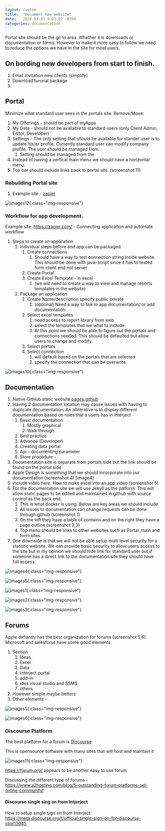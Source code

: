 ```yaml
---
layout: custom
title:  "Document new website"
date:   2018-03-03 9:03:02 -0700
categories: documentation
---
```


Portal site should be the go to area. Whether it is downloads or documentation or forms. However to make it more easy to follow we need to reduce the options we have in the site for most users.

## On bording new developers from start to finish. 
1. Email invitation new clients (simplify)
2. Download turorial package 
3. 


## Portal 
Minimize what standard user sees in the portals site. Remove/Move:
1. My Offerings - should be part of myApps
2. My Data - should not be available to standard users (only Client Admin, Editor, Developer)
3. Settings - The only setting that should be available for stander user is to update his/er profile. Currently standard user can modify company profile. The user should be managed from.
    1. Setting should be managed from the
4. Instead of having a vertical main menu we should have a horizontal menu.
5. Top bar should include links back to portal site. (screenshot 11)

### Rebuilding Portal site
1. Example site - [zapier]

![images12](/images/Image12.png){:class="img-responsive"}

### Workflow for app development.
Example site: https://zapier.com/ - Connecting application and automate workflow
1. Steps to create an application
    1. Individual steps before and app can be packaged
        1. Create connections
            1. Should have a way to test connection string inside website. This should be done with java-script since it has to tested form client end not server
        2. Create Portal
        3. Create Excel Template - in excel 
            1. (we will need to create a way to view and manage reports templates in the website)
    2. Package an application
        1. Create Name/description specify public private
            1. (optional) Need a way to link to  app documentation/ or add documentation
        2. Select excel templates
            1. need access to report library from web
            2. select the templates that we what to include.
            3. At this point we should be able to figure out the portals and connections needed. This should be defaulted but allow users to change and modify. 
        3. Select portals
        4. Select connection  
            1. will default based on the portals that are selected
            2. specify the connection that can be overwrite



![images10](/images/Image10.png){:class="img-responsive"} 

## Documentation
1. Native GitHub static website [pages.github]
2. Having 2 documentation location may cause issues with having to duplicate documentation. An alliterative is to display different documentation based on roles that a users has in Interject
    1. Basic documentation
        1. Mostly graphical
        2. Walk through
    2. Best practice
    3. Advance (Developer)
    4. Creating data portal
    5. Api - documenting parameter
    6. Store procedure -
3. Documentation site is separate from portals side but the link should be found on the portal side
4. Apple Design is something that we should incorporate into our documentation (screenshot 4) [image4]
5. include video here. How to make excel into an app video (screenshot 5)
6. For the documentation site we will use Jekyll as the patform. This will allow static pages to be edited and maintained in github with source control as the back end.
    1. This is what docker is using. Below are key areas we should include
    2. All issues to documentation can change requests can be done through github (screenshot 1)
    3. On the left they have a table of contains and on the right they have a page outline (screenshot 2,3)
    4. Top menu should be links to other websites such as Portal ,main and form sites.
7. One downside is that we will not be able setup multi level security for a statistic website. We can provide basic security to allow users access to the site but in my opinion we should hide link for standard user but if someone has a direct link to the documentation site they should have full access.

![images4](/images/Image4.png){:class="img-responsive"} 

![images5](/images/Image5.png){:class="img-responsive"} 

![images1](/images/Image1.png){:class="img-responsive"} 

![images2](/images/Image2.png){:class="img-responsive"} 

![images3](/images/Image3.png){:class="img-responsive"} 

## Forums 
Apple defiantly has the best organization for forums (screenshot 5,6). Microsoft and salesforse have some good elements.
1. Section
    1. Ideas
    2. Excel
    3. Data
    4. Interject portal
    5. add-in
    6. ides visual studio and SSMS
    7. others
2.  However simple maybe betters
3. Other elements -

![images5](/images/Image5.png){:class="img-responsive"}

![images6](/images/Image6.png){:class="img-responsive"}

### Discourse Platform
The best platform for a forum is [Discourse]

This is opensource software with many sites that will host and maintain it

![images11](/images/Image11.png){:class="img-responsive"}

https://flarum.org/ appears to  be another easy to use forum


Discussing the different type of forums - 
https://www.a2hosting.com/blog/5-outstanding-forum-platforms-set-online-community/


#### Discourse single sing on from Intjerject

How to setup single sign on from Interject 
https://meta.discourse.org/t/official-single-sign-on-for-discourse-sso/13045


[zapier]: https://zapier.com
[pages.github]: https://help.github.com/articles/what-is-github-pages/
[Discourse]: https://www.discourse.org/


